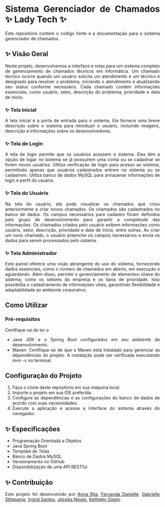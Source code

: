 <div style="text-align: justify;">

# Sistema Gerenciador de Chamados ✨ Lady Tech ✨ 


Este repositório contém o código fonte e a documentação para o sistema gerenciador de chamados.

## ✨ Visão Geral

Neste projeto, desenvolvemos a interface e rotas para um sistema completo de gerenciamento de chamados técnicos em informática. Um chamado técnico ocorre quando um usuário solicita um atendimento e um técnico é designado para resolver o problema, iniciando o atendimento e atualizando seu status conforme necessário. Cada chamado contém informações essenciais, como usuário, setor, descrição do problema, prioridade e data de início.

### ✨ Tela Inicial

A tela inicial é a porta de entrada para o sistema. Ela fornece uma breve descrição sobre o sistema para introduzir o usuário, incluindo imagens, descrição e informações sobre os desenvolvedores.

### ✨ Tela de Login

A tela de login permite que os usuários acessem o sistema. Eles têm a opção de logar no sistema se já possuírem uma conta ou se cadastrar se forem novos usuários.
Utiliza verificação de login para acesso ao sistema, permitindo apenas que usuários cadastrados entrem no sistema ou se cadastrem.
Utiliza banco de dados MySQL para armazenar informações de login e perfil do usuário.

### ✨ Tela do Usuário

Na tela do usuário, ele pode visualizar os chamados que criou anteriormente e criar novos chamados.
Os chamados são cadastrados no banco de dados.
Os campos necessários para cadastro foram definidos pelo grupo de desenvolvimento para garantir a completude das informações.
Os chamados criados pelo usuário exibem informações como usuário, setor, descrição, prioridade e data de início, entre outras.
Ao criar um novo chamado, o usuário preenche os campos necessários e envia os dados para serem processados pelo sistema.

### ✨ Tela Administrador

Este painel oferece uma visão abrangente do uso do sistema, fornecendo dados essenciais, como o número de chamados em aberto, em execução e aguardando. Além disso, permite o gerenciamento de elementos-chave do sistema, como os setores da empresa e os tipos de prioridade. Isso possibilita o cadastramento de informações vitais, garantindo flexibilidade e adaptabilidade ao ambiente corporativo.

## Como Utilizar
### Pré-requisitos
Certifique-se de ter o 
- Java JDK e o Spring Boot configurados em seu ambiente de desenvolvimento.
- Maven: Certifique-se de que o Maven está instalado para gerenciar as dependências do projeto. A instalação pode ser verificada executando mvn -v no terminal.
## Configuração do Projeto
1. Faça o clone deste repositório em sua máquina local.
2. Importe o projeto em sua IDE preferida.
3. Configure as dependências e as configurações do banco de dados de acordo com suas necessidades.
4. Execute a aplicação e acesse a interface do sistema através do navegador.

## ✨ Especificações

- Programação Orientada a Objetos
- Java Spring Boot
- Template de Telas
- Banco de Dados MySQL
- Versionamento no GitHub
- Disponibilização de uma API RESTful

## ✨ Contribuição

<p>Este projeto foi desenvolvido por <a href="https://github.com/Anabastoslps">Anna Rita</a>, <a href="https://github.com/fernandaoliverc">Fernanda Danielle</a>, <a href="https://github.com/gabisteph">Gabrielle Sthepanie</a>, <a href="https://github.com/iingrud">Ingrid Santos</a>, <a href="https://github.com/jessikaneves">Jéssika Neves</a>, <a href="https://github.com/Kgisely">Ketheley Gisely</a>.</p>

</div>



